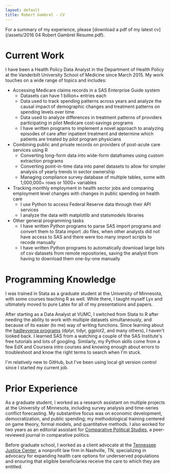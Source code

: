 ```yaml
---
layout: default
title: Robert Gambrel - CV
---
```

For a summary of my experience, please [download a pdf of my latest cv](/assets/2016 04  Robert Gambrel Resume.pdf).

# Current Work
I have been a Health Policy Data Analyst in the Department of Health Policy at the Vanderbilt University School of Medicine since March 2015. My work touches on a wide range of topics and includes:

- Accessing Medicare claims records in a SAS Enterprise Guide system
	- Datasets can have 1 billion+ entries each
	- Data used to track spending patterns across years and analyze the causal impact of demographic changes and treatment patterns on spending levels over time
	- Data used to analyze differences in treatment patterns of providers participating in pilot Medicare cost-savings programs
	- I have written programs to implement a novel approach to analyzing episodes of care after inpatient treatment and determine which patients are treated by pilot program physicians
- Combining public and private records on providers of post-acute care services using R
	- Converting long-form data into wide-form dataframes using custom extraction programs
	- Converting point-in-time data into panel datasets to allow for simpler analysis of yearly trends in sector ownership
	- Managing compliance survey database of multiple tables, some with 1,000,000+ rows or 1000+ variables
- Tracking monthly employment in health sector jobs and comparing employment level changes with changes in public spending on health care
	- I use Python to access Federal Reserve data through their API services
	- I analyze the data with matplotlib and statsmodels libraries
- Other general programming tasks
	- I have written Python programs to parse SAS import programs and convert them to Stata import .do files, when other analysts did not have access to SAS and there were too many import scripts to recode manually
	- I have written Python programs to automatically download large lists of csv datasets from remote repositories, saving the analyst from having to download them one-by-one manually

# Programming Knowledge
I was trained in Stata as a graduate student at the University of Minnesota, with some courses teaching R as well. While there, I taught myself Lyx and ultimately moved to pure Latex for all of my presentations and papers.

After starting as a Data Analyst at VUMC, I switched from Stata to R after needing the ability to work with multiple datasets simultaneously, and because of its easier (to me) way of writing functions. Since learning about the [hadleyverse programs](http://www.github.com/hadley) (dplyr, tidyr, ggplot2, and many others), I haven\'t looked back. I learned SAS from a watching a couple of the SAS Institute\'s free tutorials and lots of googling. Similarly, my Python skills come from a few EdX and Coursera intro courses and knowing enough about errors to troubleshoot and know the right terms to search when I\'m stuck.

I\'m relatively new to GitHub, but I\'ve been using local git version control since I started my current job.

# Prior Experience
As a graduate student, I worked as a research assistant on multiple projects at the University of Minnesota, including survey analysis and time-series conflict forecasting. My substantive focus was on economic development, democratization, and public spending; my methodological training centered on game theory, formal models, and quantitative methods. I also worked for two years as an editorial assistant for [Comparative Political Studies](http://cps.sagepub.com/), a peer-reviewed journal in comparative politics.

Before graduate school, I worked as a client advocate at the [Tennessee Justice Center](http://www.tnjustice.org), a nonprofit law firm in Nashville, TN, specializing in advocacy for expanding health care options for underserved populations and ensuring that eligible beneficiaries receive the care to which they are entitled.
